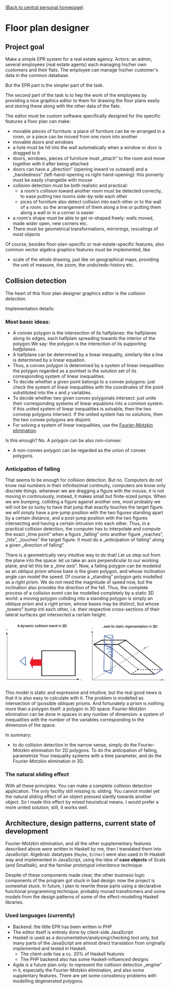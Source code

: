 [(Back to central personal homepage)](https://alignalghii.github.io)

# Floor plan designer

## Project goal

Make a simple EPR system for a real estate agency. Actors: an admin, several employees (real estate agents) each managing his/her own customers and their flats. The employee can manage his/her customer's data in the common database.

But the EPR part is the simpler part of the task.

The second part of the task is to hep the work of the employees by providing a nice graphics editor to them for drawing the floor plans easily and storing these along with the other data of the flats.

The editor must be custom software specifically designed for the specific features a floor plan can make:

- movable pieces of furniture: a piace of furniture can be re-arranged in a room, or a piece can be moved from one room into another
- movable doors and windows
- a hole must be hit into the wall automatically when a window or door is dragged to it
- doors, windows, pieces of furniture must „attach” to the room and move together with it after being attached
- doors can have a „direction” (opening inward vs outward) and a „handedness” (left-hand-opening vs right-hand-opening): this poroerty must be easily changeble with mouse
- collision detection must be both realistic and practical:
    - a room's collision toward another room must be detected correctly, to ease putting two rooms side-by-side each other
    - pices of furniture also detect collision into each other or to the wall of a room: so the arrangement of them along a line or putting them along a wall or in a corner is easier
- a room's shape must be able to get re-shaped freely: walls moved, made wider open, new corners etc.
- There must be geometrical transformations, mirrorings, rescalings of most  objects


Of course, besides floor-plan-specific or real-estate-specific features, also common vector algebra graphics features must be implemented, like

- scale of the whole drawing, just like on geographical maps, providing the unit of measure, the zoom, the undo/redo-history etc.

## Collision detection

The heart of this floor plan designer graphics editor is the *collision detection*.

Implementation details:

### Most basic ideas:

- A convex polygon is the intersection of its halfplanes: the halfplanes along its edges, each halfplain spreading towards the interior of the polygon.We say: the polygon is the interection of its *supporting halfplanes*.
- A halfplane can be determined by a linear inequality, similarly like a line is determined by a linear equation.
- Thus, a convex polygon is determined by a system of linear inequalities: the polygon regarded as a pointset is the solution set of its corresponding system of linear inequalities.
- To decide whether a given point belongs to a convex polygons: just check the system of linear inequalities with the coordinates of the point substituted into the *x* and *y* variables.
- To decide whether two given convex polygonals intersect: just unite their corresponding systems of linear equations into a common system. if this united system of linear inequalities is solvable, then the two convexp polygons intersect. If the united system has no solutions, then the two convex polygons are disjoint.
- For solving a system of linear inequalities, use the [Fourier-Motzkin elimination](https://en.wikipedia.org/wiki/Fourier%E2%80%93Motzkin_elimination).

Is this enough? No. A polygon can be also non-convex:

- A non-convex polygon can be regarded as the union of convex polygons.

### Anticipation of falling

That seems to be enough for collision detection. But no. Computers do not know real numbers in their infinitezimal continuity, computers are know only discrete things. whenever we are dragging a figure with the mouse, it is not moving in continuously, instead, it makes small but finite-sized jumps. When we are bumping, colliding a figure against another one, most probably we will not be so lucky to have that jump that exactly touches the target figure. we will simply have a pre-jump position with the two figures standing apart by a certain distance, and a post-jump position with the two figures intersecting and having a certain intrusion into each other. Thus, in a practical collision detection, the computer has to interpolate and compute the exact „time point” when a figure „falling” onto another figure „reaches”, „hits”, „touches” the target figure. It must do a „anticipation of falling” along a given „direction of falling”.

There is a geometrically very intuitive way to do that! Let us step out from the plane into the space: let us take an axis perpendicular to our working plane, and let this be a „*time axis*”. Now, a falling polygon can be modeled as an *oblique prism* whose base is the given polygon, and whose inclination angle can model the speed. Of course a „standing” polygon gets modelled as a *right prism*. We do not need the magnitude of speed now, but the inclination also provides the direction of the fall. Thus, the complete process of a collision event can be modelled completely by a static 3D world: a moving polygon colliding into a standing polygon is simply an oblique prism  and a right prism, whose bases may be distinct, but whose „towers” bump inti each other, i.e. their respective cross-sections of their lateral surfaces get intersected a certain height:

![Collision dynamics of polygons as static intersection of prisms](doc-common/assets/collision-dynamics-of-polygons-as-static-intersection-of-prisms-821x319res300.png "Collision dynamics of polygons as static intersection of prisms")

This model is static and expressive and intuitive, but the real good news is that it is also easy to calculate with it. The problem is modelled as intersection of (possible oblique) prisms. And fortunately a prism is nothing more than a polygon itself: a polygon in 3D space. Fourier-Motzkin elimination can be done in spaces in any number of dimension: a system of inequalities with the number of the variables corresponding to the dimension of the space.

In summary:

* to do collision detection in the narrow sense, simply do the Fourier-Motzkin elimination for 2D polygons. To do the anticipation of falling, parametrize Your inequality systems with a time parameter, and do the Fourier-Motzkin elimination in 3D.

### The natural sliding effect

With all these principles. You can make a complete collision detection application. The only facility still missing is: sliding. You cannot model yet the natural sliding effect of an object pressed slantly towards another object. So I made this effect by mixed heuristical means. I would prefer a more united solution, still, it works well.

## Architecture, design patterns, current state of development

Fourier-Motzkin elimination, and all the other supplementary features described above were written in Haskell by me, then I translated them into JavaScript. Algebraic datatypes (`Maybe`, `Either`) were also used in th Haskell way and implemented in JavaScript, using the idea of **case objects** of Scala (and Smalltalk), and the familiar *prototypal inheritance* technique.

Despite of these components made clear, the other business logic components of the program got stuck in bad design: now the project is somewhat stuck. In future, I plan to rewrite these parts using a declarative functional programming technique, probably monad transformers and some models from the design patterns of some of the effect-modelling Haskell  libraries.

### Used languages (currently)

- Backend: the little EPR has been written in PHP
- The editor itself is entirely done by client-side JavaScript
- Haskell is used as a documentation/analysing/checking tool only, but many parts of the JavaScript are almost direct translation from originally implemented and tested in Haskell.
    - The client-side has a cc. 20% of Haskell features
    - The PHP backend also has some Haskell-influenced designs
- Agda is a future plan only: to represent the collision detection „engine” in it, especially the Fourier-Motzkin elimination, and also some supplentary features. There are yet some consstency problems with modelling degenerated polygons.
